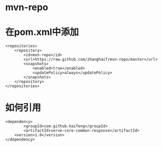 # mvn-repo

# 在pom.xml中添加
  	<repositories>
	    <repository>
	        <id>mvn-repo</id>
	        <url>https://raw.github.com/zhanghaif/mvn-repo/master</url>
	        <snapshots>
	            <enabled>true</enabled>
	            <updatePolicy>always</updatePolicy>
	        </snapshots>
	    </repository>
	</repositories>
  
# 如何引用
	<dependency>
	        <groupId>com.github.haifeng</groupId>
	        <artifactId>serve-core-common-response</artifactId>
		<version>1.0</version>
	</dependency>
